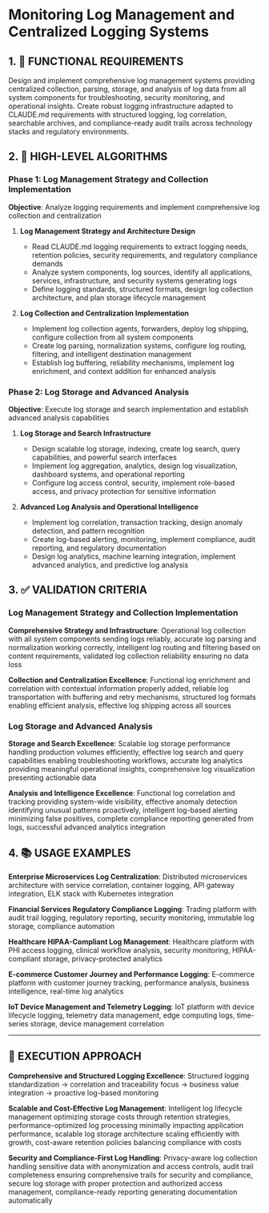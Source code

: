 # Monitoring Log Management and Centralized Logging Systems

## 1. 🎯 FUNCTIONAL REQUIREMENTS

Design and implement comprehensive log management systems providing centralized collection, parsing, storage, and analysis of log data from all system components for troubleshooting, security monitoring, and operational insights. Create robust logging infrastructure adapted to CLAUDE.md requirements with structured logging, log correlation, searchable archives, and compliance-ready audit trails across technology stacks and regulatory environments.

## 2. 🔄 HIGH-LEVEL ALGORITHMS

### Phase 1: Log Management Strategy and Collection Implementation
**Objective**: Analyze logging requirements and implement comprehensive log collection and centralization

1. **Log Management Strategy and Architecture Design**
   - Read CLAUDE.md logging requirements to extract logging needs, retention policies, security requirements, and regulatory compliance demands
   - Analyze system components, log sources, identify all applications, services, infrastructure, and security systems generating logs
   - Define logging standards, structured formats, design log collection architecture, and plan storage lifecycle management

2. **Log Collection and Centralization Implementation**
   - Implement log collection agents, forwarders, deploy log shipping, configure collection from all system components
   - Create log parsing, normalization systems, configure log routing, filtering, and intelligent destination management
   - Establish log buffering, reliability mechanisms, implement log enrichment, and context addition for enhanced analysis

### Phase 2: Log Storage and Advanced Analysis
**Objective**: Execute log storage and search implementation and establish advanced analysis capabilities

1. **Log Storage and Search Infrastructure**
   - Design scalable log storage, indexing, create log search, query capabilities, and powerful search interfaces
   - Implement log aggregation, analytics, design log visualization, dashboard systems, and operational reporting
   - Configure log access control, security, implement role-based access, and privacy protection for sensitive information

2. **Advanced Log Analysis and Operational Intelligence**
   - Implement log correlation, transaction tracking, design anomaly detection, and pattern recognition
   - Create log-based alerting, monitoring, implement compliance, audit reporting, and regulatory documentation
   - Design log analytics, machine learning integration, implement advanced analytics, and predictive log analysis

## 3. ✅ VALIDATION CRITERIA

### Log Management Strategy and Collection Implementation
**Comprehensive Strategy and Infrastructure**: Operational log collection with all system components sending logs reliably, accurate log parsing and normalization working correctly, intelligent log routing and filtering based on content requirements, validated log collection reliability ensuring no data loss

**Collection and Centralization Excellence**: Functional log enrichment and correlation with contextual information properly added, reliable log transportation with buffering and retry mechanisms, structured log formats enabling efficient analysis, effective log shipping across all sources

### Log Storage and Advanced Analysis
**Storage and Search Excellence**: Scalable log storage performance handling production volumes efficiently, effective log search and query capabilities enabling troubleshooting workflows, accurate log analytics providing meaningful operational insights, comprehensive log visualization presenting actionable data

**Analysis and Intelligence Excellence**: Functional log correlation and tracking providing system-wide visibility, effective anomaly detection identifying unusual patterns proactively, intelligent log-based alerting minimizing false positives, complete compliance reporting generated from logs, successful advanced analytics integration

## 4. 📚 USAGE EXAMPLES

**Enterprise Microservices Log Centralization**: Distributed microservices architecture with service correlation, container logging, API gateway integration, ELK stack with Kubernetes integration

**Financial Services Regulatory Compliance Logging**: Trading platform with audit trail logging, regulatory reporting, security monitoring, immutable log storage, compliance automation

**Healthcare HIPAA-Compliant Log Management**: Healthcare platform with PHI access logging, clinical workflow analysis, security monitoring, HIPAA-compliant storage, privacy-protected analytics

**E-commerce Customer Journey and Performance Logging**: E-commerce platform with customer journey tracking, performance analysis, business intelligence, real-time log analytics

**IoT Device Management and Telemetry Logging**: IoT platform with device lifecycle logging, telemetry data management, edge computing logs, time-series storage, device management correlation

---

## 🎯 EXECUTION APPROACH

**Comprehensive and Structured Logging Excellence**: Structured logging standardization → correlation and traceability focus → business value integration → proactive log-based monitoring

**Scalable and Cost-Effective Log Management**: Intelligent log lifecycle management optimizing storage costs through retention strategies, performance-optimized log processing minimally impacting application performance, scalable log storage architecture scaling efficiently with growth, cost-aware retention policies balancing compliance with costs

**Security and Compliance-First Log Handling**: Privacy-aware log collection handling sensitive data with anonymization and access controls, audit trail completeness ensuring comprehensive trails for security and compliance, secure log storage with proper protection and authorized access management, compliance-ready reporting generating documentation automatically